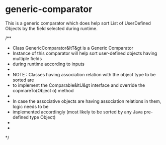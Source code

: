# generic-comparator

This is a generic comparator which does help sort List of UserDefined Objects by the field selected during runtime.


/**
 * Class GenericComparator&ltT&gt is a Generic Comparator
 * Instance of this comparator will help sort user-defined objects having multiple fields
 * during runtime according to inputs
 * 
 * NOTE : Classes having association relation with the object type to be sorted are
 * to implement the Comparable&ltU&gt interface and override the copmareTo(Object o) method
 * 
 * In case the associative objects are having association relations in them, logic needs to be 
 * implemented accordingly (most likely to be sorted by any Java pre-defined type Object)
 *
 *
 */
